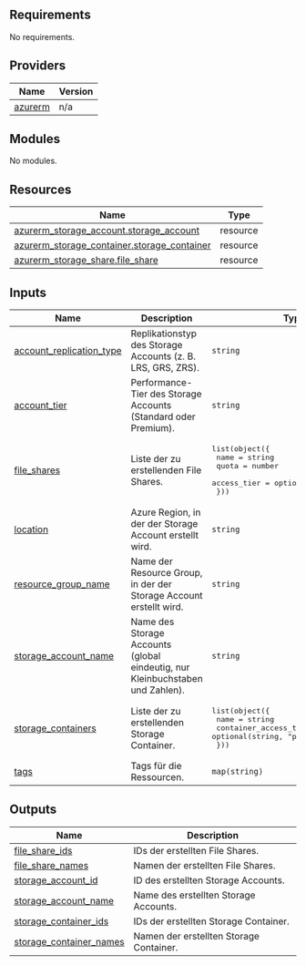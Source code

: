 <!-- BEGIN_TF_DOCS -->
## Requirements

No requirements.

## Providers

| Name | Version |
|------|---------|
| <a name="provider_azurerm"></a> [azurerm](#provider\_azurerm) | n/a |

## Modules

No modules.

## Resources

| Name | Type |
|------|------|
| [azurerm_storage_account.storage_account](https://registry.terraform.io/providers/hashicorp/azurerm/latest/docs/resources/storage_account) | resource |
| [azurerm_storage_container.storage_container](https://registry.terraform.io/providers/hashicorp/azurerm/latest/docs/resources/storage_container) | resource |
| [azurerm_storage_share.file_share](https://registry.terraform.io/providers/hashicorp/azurerm/latest/docs/resources/storage_share) | resource |

## Inputs

| Name | Description | Type | Default | Required |
|------|-------------|------|---------|:--------:|
| <a name="input_account_replication_type"></a> [account\_replication\_type](#input\_account\_replication\_type) | Replikationstyp des Storage Accounts (z. B. LRS, GRS, ZRS). | `string` | `"LRS"` | no |
| <a name="input_account_tier"></a> [account\_tier](#input\_account\_tier) | Performance-Tier des Storage Accounts (Standard oder Premium). | `string` | `"Standard"` | no |
| <a name="input_file_shares"></a> [file\_shares](#input\_file\_shares) | Liste der zu erstellenden File Shares. | <pre>list(object({<br/>    name        = string<br/>    quota       = number<br/>    access_tier = optional(string, "Hot")<br/>  }))</pre> | `[]` | no |
| <a name="input_location"></a> [location](#input\_location) | Azure Region, in der der Storage Account erstellt wird. | `string` | n/a | yes |
| <a name="input_resource_group_name"></a> [resource\_group\_name](#input\_resource\_group\_name) | Name der Resource Group, in der der Storage Account erstellt wird. | `string` | n/a | yes |
| <a name="input_storage_account_name"></a> [storage\_account\_name](#input\_storage\_account\_name) | Name des Storage Accounts (global eindeutig, nur Kleinbuchstaben und Zahlen). | `string` | n/a | yes |
| <a name="input_storage_containers"></a> [storage\_containers](#input\_storage\_containers) | Liste der zu erstellenden Storage Container. | <pre>list(object({<br/>    name                  = string<br/>    container_access_type = optional(string, "private")<br/>  }))</pre> | `[]` | no |
| <a name="input_tags"></a> [tags](#input\_tags) | Tags für die Ressourcen. | `map(string)` | `{}` | no |

## Outputs

| Name | Description |
|------|-------------|
| <a name="output_file_share_ids"></a> [file\_share\_ids](#output\_file\_share\_ids) | IDs der erstellten File Shares. |
| <a name="output_file_share_names"></a> [file\_share\_names](#output\_file\_share\_names) | Namen der erstellten File Shares. |
| <a name="output_storage_account_id"></a> [storage\_account\_id](#output\_storage\_account\_id) | ID des erstellten Storage Accounts. |
| <a name="output_storage_account_name"></a> [storage\_account\_name](#output\_storage\_account\_name) | Name des erstellten Storage Accounts. |
| <a name="output_storage_container_ids"></a> [storage\_container\_ids](#output\_storage\_container\_ids) | IDs der erstellten Storage Container. |
| <a name="output_storage_container_names"></a> [storage\_container\_names](#output\_storage\_container\_names) | Namen der erstellten Storage Container. |
<!-- END_TF_DOCS -->